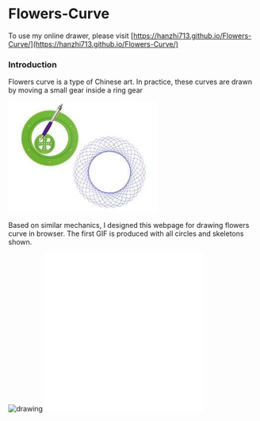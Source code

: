 # Flowers-Curve

To use my online drawer, please visit [https://hanzhi713.github.io/Flowers-Curve/](https://hanzhi713.github.io/Flowers-Curve/)

### Introduction

Flowers curve is a type of Chinese art. In practice, these curves are drawn by moving a small gear inside a ring gear

![demo](docs/demo.jpg)

Based on similar mechanics, I designed this webpage for drawing flowers curve in browser. 
The first GIF is produced with all circles and skeletons shown.

![drawing](docs/demo.gif)  ![drawing2](docs/demo-no-skeleton.gif)
